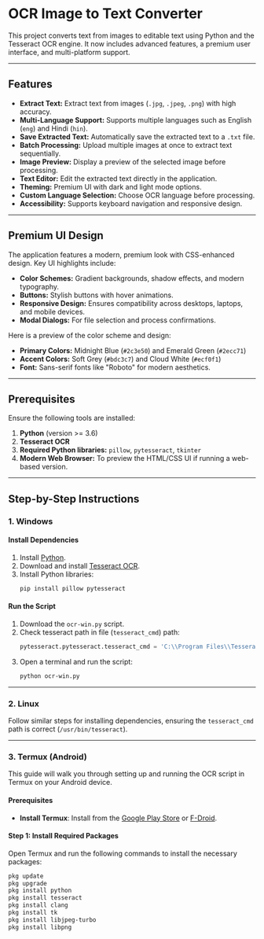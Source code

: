 # OCR Image to Text Converter

This project converts text from images to editable text using Python and the Tesseract OCR engine. It now includes advanced features, a premium user interface, and multi-platform support.

---

## Features

- **Extract Text:** Extract text from images (`.jpg`, `.jpeg`, `.png`) with high accuracy.
- **Multi-Language Support:** Supports multiple languages such as English (`eng`) and Hindi (`hin`).
- **Save Extracted Text:** Automatically save the extracted text to a `.txt` file.
- **Batch Processing:** Upload multiple images at once to extract text sequentially.
- **Image Preview:** Display a preview of the selected image before processing.
- **Text Editor:** Edit the extracted text directly in the application.
- **Theming:** Premium UI with dark and light mode options.
- **Custom Language Selection:** Choose OCR language before processing.
- **Accessibility:** Supports keyboard navigation and responsive design.

---

## Premium UI Design

The application features a modern, premium look with CSS-enhanced design. Key UI highlights include:

- **Color Schemes:** Gradient backgrounds, shadow effects, and modern typography.
- **Buttons:** Stylish buttons with hover animations.
- **Responsive Design:** Ensures compatibility across desktops, laptops, and mobile devices.
- **Modal Dialogs:** For file selection and process confirmations.

Here is a preview of the color scheme and design:

- **Primary Colors:** Midnight Blue (`#2c3e50`) and Emerald Green (`#2ecc71`)
- **Accent Colors:** Soft Grey (`#bdc3c7`) and Cloud White (`#ecf0f1`)
- **Font:** Sans-serif fonts like "Roboto" for modern aesthetics.

---

## Prerequisites

Ensure the following tools are installed:

1. **Python** (version >= 3.6)
2. **Tesseract OCR**
3. **Required Python libraries:** `pillow`, `pytesseract`, `tkinter`
4. **Modern Web Browser:** To preview the HTML/CSS UI if running a web-based version.

---

## Step-by-Step Instructions

### 1. Windows

#### Install Dependencies
1. Install [Python](https://www.python.org/downloads/).
2. Download and install [Tesseract OCR](https://github.com/tesseract-ocr/tesseract).
3. Install Python libraries:
    ```bash
    pip install pillow pytesseract
    ```

#### Run the Script
1. Download the `ocr-win.py` script.
2. Check tesseract path in file (`tesseract_cmd`) path:
    ```python
    pytesseract.pytesseract.tesseract_cmd = 'C:\\Program Files\\Tesseract-OCR\\tesseract.exe'
    ```
3. Open a terminal and run the script:
    ```bash
    python ocr-win.py
    ```

---

### 2. Linux

Follow similar steps for installing dependencies, ensuring the `tesseract_cmd` path is correct (`/usr/bin/tesseract`).

---

### 3. Termux (Android)

This guide will walk you through setting up and running the OCR script in Termux on your Android device.

#### Prerequisites

- **Install Termux**: Install from the [Google Play Store](https://play.google.com/store/apps/details?id=com.termux) or [F-Droid](https://f-droid.org/packages/com.termux/).

#### Step 1: Install Required Packages

Open Termux and run the following commands to install the necessary packages:

```bash
pkg update
pkg upgrade
pkg install python
pkg install tesseract
pkg install clang
pkg install tk
pkg install libjpeg-turbo
pkg install libpng
